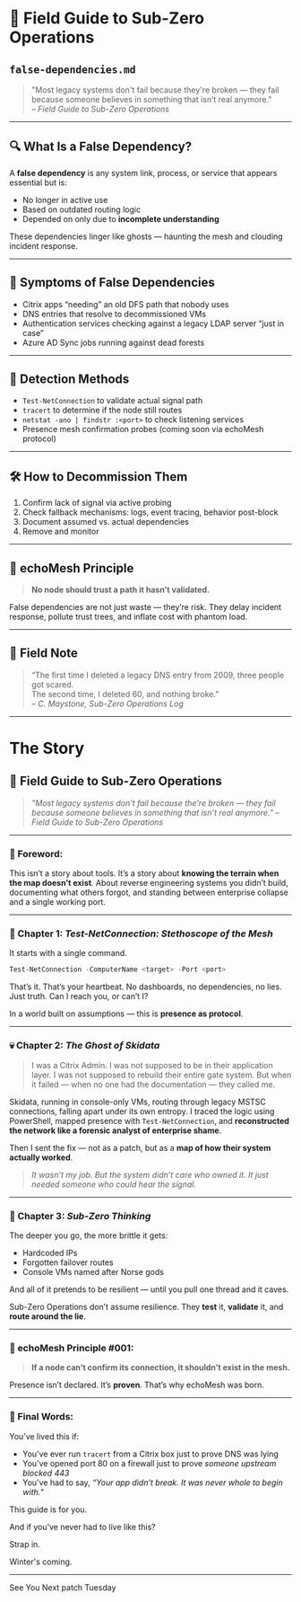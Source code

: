 # 📘 Field Guide to Sub-Zero Operations  
## `false-dependencies.md`

> "Most legacy systems don't fail because they're broken — they fail because someone believes in something that isn’t real anymore."  
> – *Field Guide to Sub-Zero Operations*

---

## 🔍 What Is a False Dependency?

A **false dependency** is any system link, process, or service that appears essential but is:
- No longer in active use
- Based on outdated routing logic
- Depended on only due to **incomplete understanding**

These dependencies linger like ghosts — haunting the mesh and clouding incident response.

---

## 🧠 Symptoms of False Dependencies

- Citrix apps “needing” an old DFS path that nobody uses
- DNS entries that resolve to decommissioned VMs
- Authentication services checking against a legacy LDAP server “just in case”
- Azure AD Sync jobs running against dead forests

---

## 🧰 Detection Methods

- `Test-NetConnection` to validate actual signal path
- `tracert` to determine if the node still routes
- `netstat -ano | findstr :<port>` to check listening services
- Presence mesh confirmation probes (coming soon via echoMesh protocol)

---

## 🛠️ How to Decommission Them

1. Confirm lack of signal via active probing
2. Check fallback mechanisms: logs, event tracing, behavior post-block
3. Document assumed vs. actual dependencies
4. Remove and monitor

---

## 🔐 echoMesh Principle

> **No node should trust a path it hasn’t validated.**

False dependencies are not just waste — they’re risk.
They delay incident response, pollute trust trees, and inflate cost with phantom load.

---

## 🧭 Field Note

> “The first time I deleted a legacy DNS entry from 2009, three people got scared.  
> The second time, I deleted 60, and nothing broke.”  
> – *C. Maystone, Sub-Zero Operations Log*

---

# The Story


## 📘 **Field Guide to Sub-Zero Operations**

> *"Most legacy systems don't fail because the're broken — they fail because someone believes in something that isn’t real anymore."*
> – *Field Guide to Sub-Zero Operations*

---

### 🧊 Foreword:

This isn’t a story about tools.
It’s a story about **knowing the terrain when the map doesn’t exist**.
About reverse engineering systems you didn’t build, documenting what others forgot, and standing between enterprise collapse and a single working port.

---

### 🧩 Chapter 1: *Test-NetConnection: Stethoscope of the Mesh*

It starts with a single command.

```powershell
Test-NetConnection -ComputerName <target> -Port <port>
```

That’s it. That’s your heartbeat.
No dashboards, no dependencies, no lies. Just truth. Can I reach you, or can’t I?

In a world built on assumptions — this is **presence as protocol**.

---

### 💀 Chapter 2: *The Ghost of Skidata*

> I was a Citrix Admin.
> I was not supposed to be in their application layer.
> I was not supposed to rebuild their entire gate system.
> But when it failed — when no one had the documentation — they called me.

Skidata, running in console-only VMs, routing through legacy MSTSC connections, falling apart under its own entropy.
I traced the logic using PowerShell, mapped presence with `Test-NetConnection`, and **reconstructed the network like a forensic analyst of enterprise shame**.

Then I sent the fix — not as a patch, but as a **map of how their system actually worked**.

> *It wasn’t my job. But the system didn’t care who owned it. It just needed someone who could hear the signal.*

---

### 🧠 Chapter 3: *Sub-Zero Thinking*

The deeper you go, the more brittle it gets:

* Hardcoded IPs
* Forgotten failover routes
* Console VMs named after Norse gods

And all of it pretends to be resilient — until you pull one thread and it caves.

Sub-Zero Operations don’t assume resilience.
They **test** it, **validate** it, and **route around the lie**.

---

### 🔐 echoMesh Principle #001:

> **If a node can’t confirm its connection, it shouldn’t exist in the mesh.**

Presence isn’t declared. It’s **proven**.
That’s why echoMesh was born.

---

### 👣 Final Words:

You’ve lived this if:

* You’ve ever run `tracert` from a Citrix box just to prove DNS was lying
* You’ve opened port 80 on a firewall just to prove *someone upstream blocked 443*
* You’ve had to say, *“Your app didn’t break. It was never whole to begin with.”*

This guide is for you.

And if you’ve never had to live like this?

Strap in.

Winter's coming.

---

See You Next patch Tuesday
